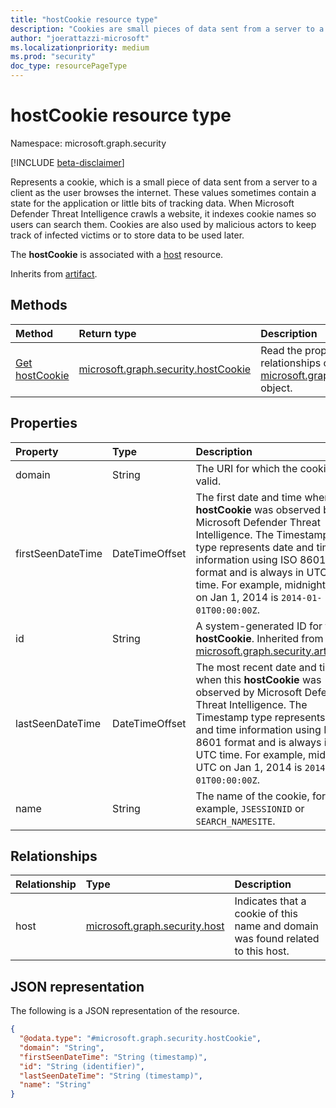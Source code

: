 ```yaml
---
title: "hostCookie resource type"
description: "Cookies are small pieces of data sent from a server to a client as the user browses the internet."
author: "joerattazzi-microsoft"
ms.localizationpriority: medium
ms.prod: "security"
doc_type: resourcePageType
---
```


# hostCookie resource type

Namespace: microsoft.graph.security

[!INCLUDE [beta-disclaimer](../../includes/beta-disclaimer.md)]

Represents a cookie, which is a small piece of data sent from a server to a client as the user browses the internet. These values sometimes contain a state for the application or little bits of tracking data. When Microsoft Defender Threat Intelligence crawls a website, it indexes cookie names so users can search them. Cookies are also used by malicious actors to keep track of infected victims or to store data to be used later.

The **hostCookie** is associated with a [host](../resources/security-host.md) resource.

Inherits from [artifact](../resources/security-artifact.md).

## Methods

|Method|Return type|Description|
|:---|:---|:---|
|[Get hostCookie](../api/security-hostcookie-get.md)|[microsoft.graph.security.hostCookie](../resources/security-hostcookie.md)|Read the properties and relationships of a [microsoft.graph.security.hostCookie](../resources/security-hostcookie.md) object.|

## Properties

|Property|Type|Description|
|:---|:---|:---|
|domain|String|The URI for which the cookie is valid.|
|firstSeenDateTime|DateTimeOffset|The first date and time when this **hostCookie** was observed by Microsoft Defender Threat Intelligence. The Timestamp type represents date and time information using ISO 8601 format and is always in UTC time. For example, midnight UTC on Jan 1, 2014 is `2014-01-01T00:00:00Z`.|
|id|String|A system-generated ID for this **hostCookie**. Inherited from [microsoft.graph.security.artifact](../resources/security-artifact.md).|
|lastSeenDateTime|DateTimeOffset|The most recent date and time when this **hostCookie** was observed by Microsoft Defender Threat Intelligence. The Timestamp type represents date and time information using ISO 8601 format and is always in UTC time. For example, midnight UTC on Jan 1, 2014 is `2014-01-01T00:00:00Z`.|
|name|String|The name of the cookie, for example, `JSESSIONID` or `SEARCH_NAMESITE`.|

## Relationships

|Relationship|Type|Description|
|:---|:---|:---|
|host|[microsoft.graph.security.host](../resources/security-host.md)|Indicates that a cookie of this name and domain was found related to this host.|

## JSON representation

The following is a JSON representation of the resource.
<!-- {
  "blockType": "resource",
  "keyProperty": "id",
  "@odata.type": "microsoft.graph.security.hostCookie",
  "baseType": "microsoft.graph.security.artifact",
  "openType": false
}
-->
``` json
{
  "@odata.type": "#microsoft.graph.security.hostCookie",
  "domain": "String",
  "firstSeenDateTime": "String (timestamp)",
  "id": "String (identifier)",
  "lastSeenDateTime": "String (timestamp)",
  "name": "String"
}
```
